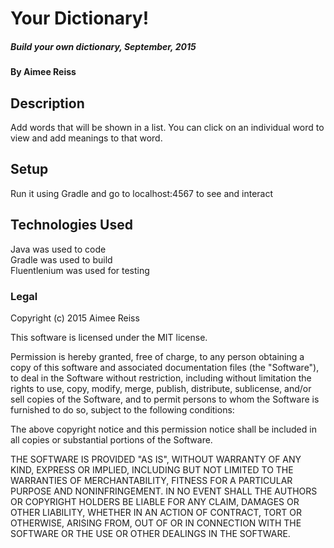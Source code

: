 # Your Dictionary!

##### Build your own dictionary, September, 2015

#### By Aimee Reiss

## Description
 Add words that will be shown in a list.  You can click on an individual word to view and add meanings to that word.

## Setup
Run it using Gradle and go to localhost:4567 to see and interact


## Technologies Used
Java was used to code<br>
Gradle was used to build<br>
Fluentlenium was used for testing

### Legal


Copyright (c) 2015 Aimee Reiss

This software is licensed under the MIT license.

Permission is hereby granted, free of charge, to any person obtaining a copy
of this software and associated documentation files (the "Software"), to deal
in the Software without restriction, including without limitation the rights
to use, copy, modify, merge, publish, distribute, sublicense, and/or sell
copies of the Software, and to permit persons to whom the Software is
furnished to do so, subject to the following conditions:

The above copyright notice and this permission notice shall be included in
all copies or substantial portions of the Software.

THE SOFTWARE IS PROVIDED "AS IS", WITHOUT WARRANTY OF ANY KIND, EXPRESS OR
IMPLIED, INCLUDING BUT NOT LIMITED TO THE WARRANTIES OF MERCHANTABILITY,
FITNESS FOR A PARTICULAR PURPOSE AND NONINFRINGEMENT. IN NO EVENT SHALL THE
AUTHORS OR COPYRIGHT HOLDERS BE LIABLE FOR ANY CLAIM, DAMAGES OR OTHER
LIABILITY, WHETHER IN AN ACTION OF CONTRACT, TORT OR OTHERWISE, ARISING FROM,
OUT OF OR IN CONNECTION WITH THE SOFTWARE OR THE USE OR OTHER DEALINGS IN
THE SOFTWARE.
